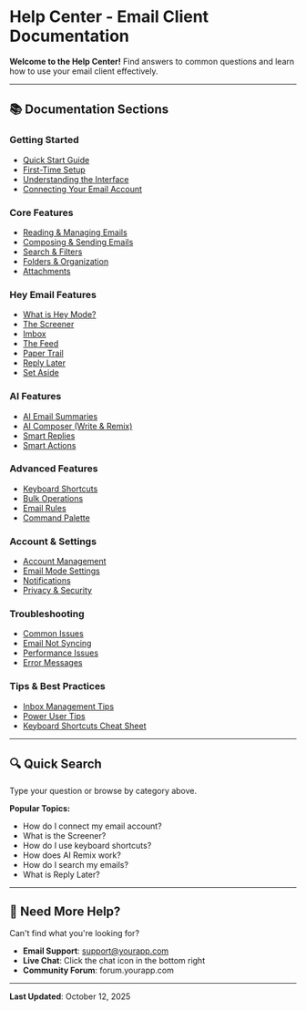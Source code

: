 # Help Center - Email Client Documentation

**Welcome to the Help Center!** Find answers to common questions and learn how to use your email client effectively.

---

## 📚 Documentation Sections

### Getting Started
- [Quick Start Guide](./getting-started/quick-start.md)
- [First-Time Setup](./getting-started/setup.md)
- [Understanding the Interface](./getting-started/interface.md)
- [Connecting Your Email Account](./getting-started/connecting-accounts.md)

### Core Features
- [Reading & Managing Emails](./features/reading-emails.md)
- [Composing & Sending Emails](./features/composing.md)
- [Search & Filters](./features/search.md)
- [Folders & Organization](./features/folders.md)
- [Attachments](./features/attachments.md)

### Hey Email Features
- [What is Hey Mode?](./hey-features/overview.md)
- [The Screener](./hey-features/screener.md)
- [Imbox](./hey-features/imbox.md)
- [The Feed](./hey-features/feed.md)
- [Paper Trail](./hey-features/paper-trail.md)
- [Reply Later](./hey-features/reply-later.md)
- [Set Aside](./hey-features/set-aside.md)

### AI Features
- [AI Email Summaries](./ai-features/summaries.md)
- [AI Composer (Write & Remix)](./ai-features/composer.md)
- [Smart Replies](./ai-features/smart-replies.md)
- [Smart Actions](./ai-features/smart-actions.md)

### Advanced Features
- [Keyboard Shortcuts](./advanced/keyboard-shortcuts.md)
- [Bulk Operations](./advanced/bulk-operations.md)
- [Email Rules](./advanced/rules.md)
- [Command Palette](./advanced/command-palette.md)

### Account & Settings
- [Account Management](./settings/accounts.md)
- [Email Mode Settings](./settings/email-mode.md)
- [Notifications](./settings/notifications.md)
- [Privacy & Security](./settings/security.md)

### Troubleshooting
- [Common Issues](./troubleshooting/common-issues.md)
- [Email Not Syncing](./troubleshooting/sync-issues.md)
- [Performance Issues](./troubleshooting/performance.md)
- [Error Messages](./troubleshooting/errors.md)

### Tips & Best Practices
- [Inbox Management Tips](./tips/inbox-management.md)
- [Power User Tips](./tips/power-user.md)
- [Keyboard Shortcuts Cheat Sheet](./tips/shortcuts-cheatsheet.md)

---

## 🔍 Quick Search

Type your question or browse by category above.

**Popular Topics:**
- How do I connect my email account?
- What is the Screener?
- How do I use keyboard shortcuts?
- How does AI Remix work?
- How do I search my emails?
- What is Reply Later?

---

## 💬 Need More Help?

Can't find what you're looking for? 

- **Email Support**: support@yourapp.com
- **Live Chat**: Click the chat icon in the bottom right
- **Community Forum**: forum.yourapp.com

---

**Last Updated**: October 12, 2025


